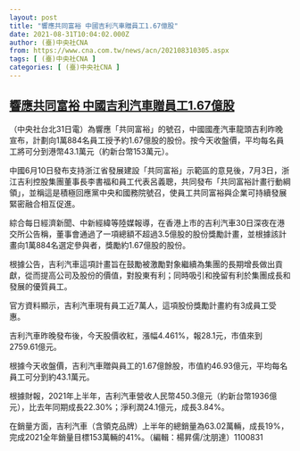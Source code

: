 ```yaml
---
layout: post
title: "響應共同富裕 中國吉利汽車贈員工1.67億股"
date: 2021-08-31T10:04:02.000Z
author: (臺)中央社CNA
from: https://www.cna.com.tw/news/acn/202108310305.aspx
tags: [ (臺)中央社CNA ]
categories: [ (臺)中央社CNA ]
---
```

<!--1630404242000-->
[響應共同富裕 中國吉利汽車贈員工1.67億股](https://www.cna.com.tw/news/acn/202108310305.aspx)
------

<div>
<div></div><div class="paragraph"><p>（中央社台北31日電）為響應「共同富裕」的號召，中國國產汽車龍頭吉利昨晚宣布，計劃向1萬884名員工授予約1.67億股的股份。按今天收盤價，平均每名員工將可分到港幣43.1萬元（約新台幣153萬元）。</p><p>中國6月10日發布支持浙江省發展建設「共同富裕」示範區的意見後，7月3日，浙江吉利控股集團董事長李書福和員工代表呂義聰，共同發布「共同富裕計畫行動綱領」，並稱這是積極回應黨中央和國務院號召，使員工共同富裕與企業可持續發展緊密融合相互促進。</p><p>綜合每日經濟新聞、中新經緯等陸媒報導，在香港上市的吉利汽車30日深夜在港交所公告稱，董事會通過了一項總額不超過3.5億股的股份獎勵計畫，並根據該計畫向1萬884名選定參與者，獎勵約1.67億股的股份。</p><p>根據公告，吉利汽車這項計畫旨在鼓勵被激勵對象繼續為集團的長期增長做出貢獻，從而提高公司及股份的價值，對股東有利；同時吸引和挽留有利於集團成長和發展的優質員工。</p><p>官方資料顯示，吉利汽車現有員工近7萬人，這項股份獎勵計畫約有3成員工受惠。</p><p>吉利汽車昨晚發布後，今天股價收紅，漲幅4.461%，報28.1元，市值來到2759.61億元。</p><p>根據今天收盤價，吉利汽車贈與員工的1.67億餘股，市值約46.93億元，平均每名員工可分到約43.1萬元。</p><p>根據財報，2021年上半年，吉利汽車營收人民幣450.3億元（約新台幣1936億元），比去年同期成長22.30%；淨利潤24.1億元，成長3.84%。</p><p>在銷量方面，吉利汽車（含領克品牌）上半年的總銷量為63.02萬輛，成長19%，完成2021全年銷量目標153萬輛的41%。（編輯：楊昇儒/沈朋達）1100831</p></div>
</div>
